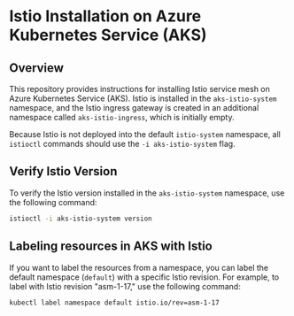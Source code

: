 # Istio Installation on Azure Kubernetes Service (AKS)

## Overview


This repository provides instructions for installing Istio service mesh on Azure Kubernetes Service (AKS). Istio is installed in the `aks-istio-system` namespace, and the Istio ingress gateway is created in an additional namespace called `aks-istio-ingress`, which is initially empty.

Because Istio is not deployed into the default `istio-system` namespace, all `istioctl` commands should use the `-i aks-istio-system` flag.

## Verify Istio Version

To verify the Istio version installed in the `aks-istio-system` namespace, use the following command:


```bash
istioctl -i aks-istio-system version
```

## Labeling resources in AKS with Istio

If you want to label the resources from a namespace, you can label the default namespace (`default`) with a specific Istio revision. For example, to label with Istio revision "asm-1-17," use the following command:


```bash
kubectl label namespace default istio.io/rev=asm-1-17
```

